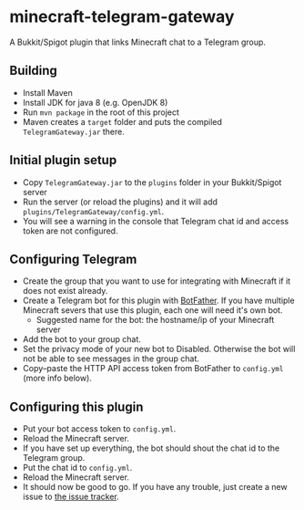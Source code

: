 # minecraft-telegram-gateway
A Bukkit/Spigot plugin that links Minecraft chat to a Telegram group.

## Building
- Install Maven
- Install JDK for java 8 (e.g. OpenJDK 8)
- Run `mvn package` in the root of this project
- Maven creates a `target` folder and puts the compiled `TelegramGateway.jar` there.

## Initial plugin setup
- Copy `TelegramGateway.jar` to the `plugins` folder in your Bukkit/Spigot server
- Run the server (or reload the plugins) and it will add `plugins/TelegramGateway/config.yml`.
- You will see a warning in the console that Telegram chat id and access token are not configured.

## Configuring Telegram
- Create the group that you want to use for integrating with Minecraft if it does not exist already.
- Create a Telegram bot for this plugin with [BotFather](https://t.me/botfather). If you have multiple Minecraft severs that use this plugin, each one will need it's own bot.
    - Suggested name for the bot: the hostname/ip of your Minecraft server
- Add the bot to your group chat.
- Set the privacy mode of your new bot to Disabled. Otherwise the bot will not be able to see messages in the group chat.
- Copy–paste the HTTP API access token from BotFather to `config.yml` (more info below).

## Configuring this plugin
- Put your bot access token to `config.yml`.
- Reload the Minecraft server.
- If you have set up everything, the bot should shout the chat id to the Telegram group.
- Put the chat id to `config.yml`.
- Reload the Minecraft server.
- It should now be good to go. If you have any trouble, just create a new issue to [the issue tracker](https://github.com/felixbade/minecraft-telegram-gateway/issues).
